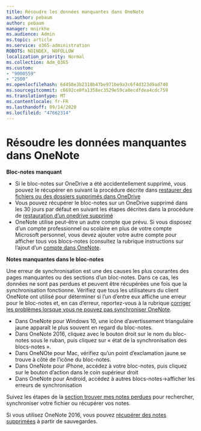 ```yaml
---
title: Résoudre les données manquantes dans OneNote
ms.author: pebaum
author: pebaum
manager: mnirkhe
ms.audience: Admin
ms.topic: article
ms.service: o365-administration
ROBOTS: NOINDEX, NOFOLLOW
localization_priority: Normal
ms.collection: Adm_O365
ms.custom:
- "9000559"
- "2500"
ms.openlocfilehash: 6d458e3b2318b47be971be9a3c6f4d323d9ad740
ms.sourcegitcommit: c6692ce0fa1358ec3529e59ca0ecdfdea4cdc759
ms.translationtype: MT
ms.contentlocale: fr-FR
ms.lasthandoff: 09/14/2020
ms.locfileid: "47662314"
---
```

# <a name="resolving-missing-data-in-onenote"></a>Résoudre les données manquantes dans OneNote

**Bloc-notes manquant**

- Si le bloc-notes sur OneDrive a été accidentellement supprimé, vous pouvez le récupérer en suivant la procédure décrite dans [restaurer des fichiers ou des dossiers supprimés dans OneDrive](https://support.office.com/article/949ada80-0026-4db3-a953-c99083e6a84f)
- Vous pouvez récupérer le bloc-notes sur un OneDrive supprimé dans les 30 jours par défaut en suivant les étapes décrites dans la procédure de [restauration d’un onedrive supprimé](https://docs.microsoft.com/onedrive/restore-deleted-onedrive)
- OneNote utilise peut-être un autre compte que prévu. Si vous disposez d’un compte professionnel ou scolaire en plus de votre compte Microsoft personnel, vous devez ajouter votre autre compte pour afficher tous vos blocs-notes (consultez la rubrique instructions sur l’ajout d’un [compte dans OneNote](https://support.office.com/article/5afff855-54ee-47e4-a773-db048d4ac299).

**Notes manquantes dans le bloc-notes**

Une erreur de synchronisation est une des causes les plus courantes des pages manquantes ou des sections d’un bloc-notes. Dans ce cas, les données ne sont pas perdues et peuvent être récupérées une fois que la synchronisation fonctionne. Vérifiez que tous les utilisateurs du client OneNote ont utilisé pour déterminer si l’un d’entre eux affiche une erreur pour le bloc-notes et, en cas d’erreur, reportez-vous à la rubrique [corriger les problèmes lorsque vous ne pouvez pas synchroniser OneNote](https://support.office.com/article/299495ef-66d1-448f-90c1-b785a6968d45).

- Dans OneNote pour Windows 10, une icône d’avertissement triangulaire jaune apparaît le plus souvent en regard du bloc-notes.
- Dans OneNote 2016, cliquez avec le bouton droit sur le nom du bloc-notes sous le ruban, puis cliquez sur « état de la synchronisation des blocs-notes ».
- Dans OneNOte pour Mac, vérifiez qu’un point d’exclamation jaune se trouve à côté de l’icône du bloc-notes.
- Dans OneNote pour iPhone, accédez à votre bloc-notes, puis cliquez sur le bouton d’action dans le coin supérieur droit
- Dans OneNote pour Android, accédez à autres blocs-notes->afficher les erreurs de synchronisation

Suivez les étapes de la [section trouver mes notes perdues](https://support.office.com/article/32cb2bd7-afe7-44d2-a711-398a88421287) pour rechercher, synchroniser votre fichier ou récupérer vos notes.

Si vous utilisez OneNote 2016, vous pouvez [récupérer des notes supprimées](https://support.office.com/article/32ed1036-74fd-4c21-bc28-033a486e6b14) à partir de sauvegardes.
